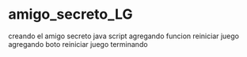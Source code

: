 # amigo_secreto_LG
creando el amigo secreto
java script
agregando funcion reiniciar juego
agregando boto reiniciar juego
terminando
